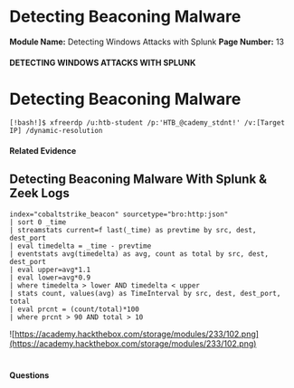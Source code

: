 <!--
 // Platform: Academy
// URL: https://academy.hackthebox.com/module/233/section/2555
// Platform Version: V1
// Module ID: 233
// Module Name: Detecting Windows Attacks with Splunk
// Module Difficulty: Medium
// Section ID: 2555
// Section Title: Detecting Beaconing Malware
// Page Title: Hack The Box - Academy
// Page Number: 13
-->

# Detecting Beaconing Malware

**Module Name:** Detecting Windows Attacks with Splunk **Page Number:** 13

#### 

#### DETECTING WINDOWS ATTACKS WITH SPLUNK

# Detecting Beaconing Malware

``` shell-session
[!bash!]$ xfreerdp /u:htb-student /p:'HTB_@cademy_stdnt!' /v:[Target IP] /dynamic-resolution
```

#### Related Evidence

## Detecting Beaconing Malware With Splunk & Zeek Logs

``` shell-session
index="cobaltstrike_beacon" sourcetype="bro:http:json" 
| sort 0 _time
| streamstats current=f last(_time) as prevtime by src, dest, dest_port
| eval timedelta = _time - prevtime
| eventstats avg(timedelta) as avg, count as total by src, dest, dest_port
| eval upper=avg*1.1
| eval lower=avg*0.9
| where timedelta > lower AND timedelta < upper
| stats count, values(avg) as TimeInterval by src, dest, dest_port, total
| eval prcnt = (count/total)*100
| where prcnt > 90 AND total > 10
```

![https://academy.hackthebox.com/storage/modules/233/102.png](https://academy.hackthebox.com/storage/modules/233/102.png)

# 

# 

#### Questions

####